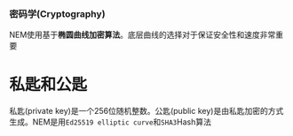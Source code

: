 ### 密码学(Cryptography)

NEM使用基于**椭圆曲线加密算法**。底层曲线的选择对于保证安全性和速度非常重要

私匙和公匙
===

私匙(private key)是一个256位随机整数。公匙(public key)是由私匙加密的方式生成。NEM是用`Ed25519 elliptic curve`和`SHA3`Hash算法

